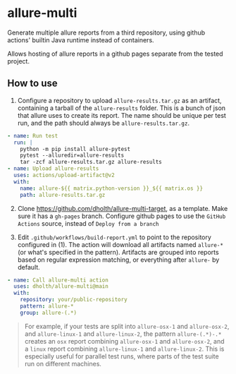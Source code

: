allure-multi
============

Generate multiple allure reports from a third repository, using github actions' builtin Java runtime instead of containers.

Allows hosting of allure reports in a github pages separate from the tested project.

How to use
----------

1. Configure a repository to upload `allure-results.tar.gz` as an artifact,
   containing a tarball of the `allure-results` folder. This is a bunch of json that allure
   uses to create its report. The name should be unique per test run, and the path should always be `allure-results.tar.gz`.

```yaml
- name: Run test
  run: |
    python -m pip install allure-pytest
    pytest --alluredir=allure-results
    tar -zcf allure-results.tar.gz allure-results
- name: Upload allure-results
  uses: actions/upload-artifact@v2
  with:
    name: allure-${{ matrix.python-version }}_${{ matrix.os }}
    path: allure-results.tar.gz
```

2. Clone https://github.com/dholth/allure-multi-target, as a template. Make sure it has a `gh-pages` branch. Configure github pages to use the `GitHub Actions` source, instead of `Deploy from a branch`

3. Edit `.github/workflows/build-report.yml` to point to the repository configured in (1). The action will download all artifacts named `allure-*` (or what's specified in the pattern).
Artifacts are grouped into reports based on regular expression matching, or everything after `allure-` by default.

```yaml
- name: Call allure-multi action
  uses: dholth/allure-multi@main
  with:
    repository: your/public-repository
    pattern: allure-*
    group: allure-(.*)
```

> For example, if your tests are split into `allure-osx-1` and `allure-osx-2`, and `allure-linux-1` and `allure-linux-2`, the pattern `allure-(.*)-.*` creates an `osx` report combining `allure-osx-1` and `allure-osx-2`, and a `linux` report combining `allure-linux-1` and `allure-linux-2`. This is especially useful for parallel test runs, where parts of the test suite run on different machines.
